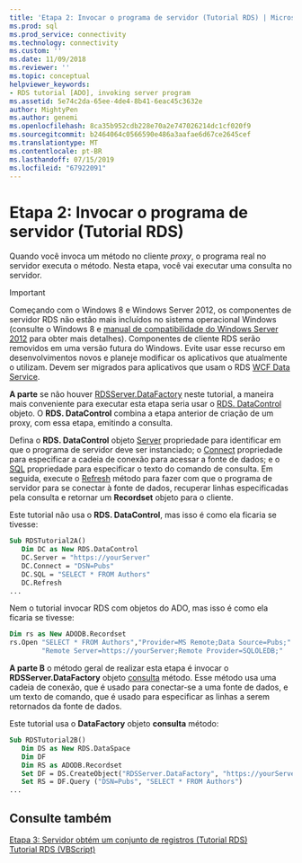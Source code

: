 ```yaml
---
title: 'Etapa 2: Invocar o programa de servidor (Tutorial RDS) | Microsoft Docs'
ms.prod: sql
ms.prod_service: connectivity
ms.technology: connectivity
ms.custom: ''
ms.date: 11/09/2018
ms.reviewer: ''
ms.topic: conceptual
helpviewer_keywords:
- RDS tutorial [ADO], invoking server program
ms.assetid: 5e74c2da-65ee-4de4-8b41-6eac45c3632e
author: MightyPen
ms.author: genemi
ms.openlocfilehash: 8ca35b952cdb228e70a2e747026214dc1cf020f9
ms.sourcegitcommit: b2464064c0566590e486a3aafae6d67ce2645cef
ms.translationtype: MT
ms.contentlocale: pt-BR
ms.lasthandoff: 07/15/2019
ms.locfileid: "67922091"
---
```

# <a name="step-2-invoke-the-server-program-rds-tutorial"></a>Etapa 2: Invocar o programa de servidor (Tutorial RDS)
Quando você invoca um método no cliente *proxy*, o programa real no servidor executa o método. Nesta etapa, você vai executar uma consulta no servidor.  
  
> [!IMPORTANT]
>  Começando com o Windows 8 e Windows Server 2012, os componentes de servidor RDS não estão mais incluídos no sistema operacional Windows (consulte o Windows 8 e [manual de compatibilidade do Windows Server 2012](https://www.microsoft.com/download/details.aspx?id=27416) para obter mais detalhes). Componentes de cliente RDS serão removidos em uma versão futura do Windows. Evite usar esse recurso em desenvolvimentos novos e planeje modificar os aplicativos que atualmente o utilizam. Devem ser migrados para aplicativos que usam o RDS [WCF Data Service](https://go.microsoft.com/fwlink/?LinkId=199565).  
  
 **A parte** se não houver [RDSServer.DataFactory](../../../ado/reference/rds-api/datafactory-object-rdsserver.md) neste tutorial, a maneira mais conveniente para executar esta etapa seria usar o [RDS. DataControl](../../../ado/reference/rds-api/datacontrol-object-rds.md) objeto. O **RDS. DataControl** combina a etapa anterior de criação de um proxy, com essa etapa, emitindo a consulta.  
  
 Defina o **RDS. DataControl** objeto [Server](../../../ado/reference/rds-api/server-property-rds.md) propriedade para identificar em que o programa de servidor deve ser instanciado; o [Connect](../../../ado/reference/rds-api/connect-property-rds.md) propriedade para especificar a cadeia de conexão para acessar a fonte de dados; e o [SQL](../../../ado/reference/rds-api/sql-property.md) propriedade para especificar o texto do comando de consulta. Em seguida, execute o [Refresh](../../../ado/reference/rds-api/refresh-method-rds.md) método para fazer com que o programa de servidor para se conectar à fonte de dados, recuperar linhas especificadas pela consulta e retornar um **Recordset** objeto para o cliente.  
  
 Este tutorial não usa o **RDS. DataControl**, mas isso é como ela ficaria se tivesse:  
  
```vb
Sub RDSTutorial2A()  
   Dim DC as New RDS.DataControl  
   DC.Server = "https://yourServer"  
   DC.Connect = "DSN=Pubs"  
   DC.SQL = "SELECT * FROM Authors"  
   DC.Refresh  
...  
```  
  
 Nem o tutorial invocar RDS com objetos do ADO, mas isso é como ela ficaria se tivesse:  
  
```vb
Dim rs as New ADODB.Recordset  
rs.Open "SELECT * FROM Authors","Provider=MS Remote;Data Source=Pubs;" & _  
        "Remote Server=https://yourServer;Remote Provider=SQLOLEDB;"  
```  
  
 **A parte B** o método geral de realizar esta etapa é invocar o **RDSServer.DataFactory** objeto [consulta](../../../ado/reference/rds-api/query-method-rds.md) método. Esse método usa uma cadeia de conexão, que é usado para conectar-se a uma fonte de dados, e um texto de comando, que é usado para especificar as linhas a serem retornados da fonte de dados.  
  
 Este tutorial usa o **DataFactory** objeto **consulta** método:  
  
```vb
Sub RDSTutorial2B()  
   Dim DS as New RDS.DataSpace  
   Dim DF  
   Dim RS as ADODB.Recordset  
   Set DF = DS.CreateObject("RDSServer.DataFactory", "https://yourServer")  
   Set RS = DF.Query ("DSN=Pubs", "SELECT * FROM Authors")  
...  
```  
  
## <a name="see-also"></a>Consulte também  
 [Etapa 3: Servidor obtém um conjunto de registros (Tutorial RDS)](../../../ado/guide/remote-data-service/step-3-server-obtains-a-recordset-rds-tutorial.md)   
 [Tutorial RDS (VBScript)](../../../ado/guide/remote-data-service/rds-tutorial-vbscript.md)   
